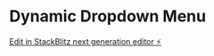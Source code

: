# Dynamic Dropdown Menu

[Edit in StackBlitz next generation editor ⚡️](https://stackblitz.com/~/github.com/eastcoastdeveloper/javascript-dropdown-menu)
